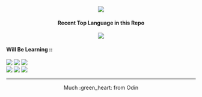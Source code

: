 <div align="center">
  <img src="https://readme-typing-svg.herokuapp.com?color=%231EBD5F&size=30&center=true&vCenter=true&width=600&height=60&lines=My+Learning+Journals;I'm+Backend+Addict;I'm+Data+Wizard">
</div>
<div align="center">
  <h4>Recent Top Language in this Repo</h4>
  <img align="center" src="https://img.shields.io/github/languages/top/its0din-ai/learnByDoing?color=black&style=for-the-badge">
</div>
<h4>Will Be Learning ::</h4>
<div>
  <img src="https://img.shields.io/badge/GOLANG-%2300ADD8.svg?style=for-the-badge&logo=go&logoColor=white"/>
  <img src="https://img.shields.io/badge/JAVA-%23276DC3.svg?style=for-the-badge&logo=java&logoColor=white"/>
  <img src="https://img.shields.io/badge/JAVASCRIPT-%23323330.svg?style=for-the-badge&logo=javascript&logoColor=white"/>
</div>
<div>
  <img src="https://img.shields.io/badge/PHP-%23777BB4.svg?style=for-the-badge&logo=php&logoColor=white"/>
  <img src="https://img.shields.io/badge/PYTHON-%3670A0.svg?style=for-the-badge&logo=python&logoColor=white"/>
  <img src="https://img.shields.io/badge/RUST-%23000000.svg?style=for-the-badge&logo=rust&logoColor=white"/>
</div>

<hr>
<div align="center">
  <p>Much :green_heart: from Odin</p>
</div>
